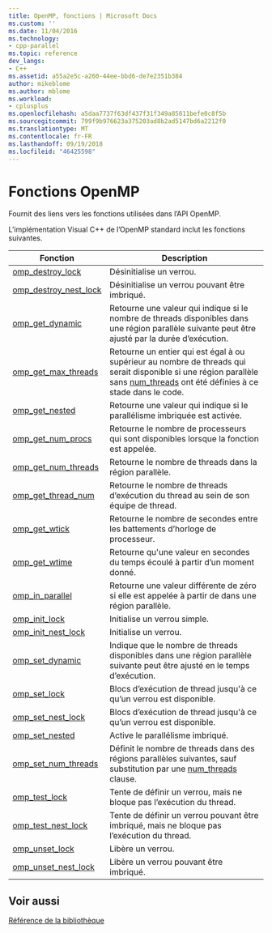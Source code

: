 ```yaml
---
title: OpenMP, fonctions | Microsoft Docs
ms.custom: ''
ms.date: 11/04/2016
ms.technology:
- cpp-parallel
ms.topic: reference
dev_langs:
- C++
ms.assetid: a55a2e5c-a260-44ee-bbd6-de7e2351b384
author: mikeblome
ms.author: mblome
ms.workload:
- cplusplus
ms.openlocfilehash: a5daa7737f63df437f31f349a85811befe0c8f5b
ms.sourcegitcommit: 799f9b976623a375203ad8b2ad5147bd6a2212f0
ms.translationtype: MT
ms.contentlocale: fr-FR
ms.lasthandoff: 09/19/2018
ms.locfileid: "46425598"
---
```

# <a name="openmp-functions"></a>Fonctions OpenMP

Fournit des liens vers les fonctions utilisées dans l’API OpenMP.

L’implémentation Visual C++ de l’OpenMP standard inclut les fonctions suivantes.

|Fonction|Description|
|--------------|-----------------|
|[omp_destroy_lock](../../../parallel/openmp/reference/omp-destroy-lock.md)|Désinitialise un verrou.|
|[omp_destroy_nest_lock](../../../parallel/openmp/reference/omp-destroy-nest-lock.md)|Désinitialise un verrou pouvant être imbriqué.|
|[omp_get_dynamic](../../../parallel/openmp/reference/omp-get-dynamic.md)|Retourne une valeur qui indique si le nombre de threads disponibles dans une région parallèle suivante peut être ajusté par la durée d’exécution.|
|[omp_get_max_threads](../../../parallel/openmp/reference/omp-get-max-threads.md)|Retourne un entier qui est égal à ou supérieur au nombre de threads qui serait disponible si une région parallèle sans [num_threads](../../../parallel/openmp/reference/num-threads.md) ont été définies à ce stade dans le code.|
|[omp_get_nested](../../../parallel/openmp/reference/omp-get-nested.md)|Retourne une valeur qui indique si le parallélisme imbriquée est activée.|
|[omp_get_num_procs](../../../parallel/openmp/reference/omp-get-num-procs.md)|Retourne le nombre de processeurs qui sont disponibles lorsque la fonction est appelée.|
|[omp_get_num_threads](../../../parallel/openmp/reference/omp-get-num-threads.md)|Retourne le nombre de threads dans la région parallèle.|
|[omp_get_thread_num](../../../parallel/openmp/reference/omp-get-thread-num.md)|Retourne le nombre de threads d’exécution du thread au sein de son équipe de thread.|
|[omp_get_wtick](../../../parallel/openmp/reference/omp-get-wtick.md)|Retourne le nombre de secondes entre les battements d’horloge de processeur.|
|[omp_get_wtime](../../../parallel/openmp/reference/omp-get-wtime.md)|Retourne qu'une valeur en secondes du temps écoulé à partir d’un moment donné.|
|[omp_in_parallel](../../../parallel/openmp/reference/omp-in-parallel.md)|Retourne une valeur différente de zéro si elle est appelée à partir de dans une région parallèle.|
|[omp_init_lock](../../../parallel/openmp/reference/omp-init-lock.md)|Initialise un verrou simple.|
|[omp_init_nest_lock](../../../parallel/openmp/reference/omp-init-nest-lock.md)|Initialise un verrou.|
|[omp_set_dynamic](../../../parallel/openmp/reference/omp-set-dynamic.md)|Indique que le nombre de threads disponibles dans une région parallèle suivante peut être ajusté en le temps d’exécution.|
|[omp_set_lock](../../../parallel/openmp/reference/omp-set-lock.md)|Blocs d’exécution de thread jusqu'à ce qu’un verrou est disponible.|
|[omp_set_nest_lock](../../../parallel/openmp/reference/omp-set-nest-lock.md)|Blocs d’exécution de thread jusqu'à ce qu’un verrou est disponible.|
|[omp_set_nested](../../../parallel/openmp/reference/omp-set-nested.md)|Active le parallélisme imbriqué.|
|[omp_set_num_threads](../../../parallel/openmp/reference/omp-set-num-threads.md)|Définit le nombre de threads dans des régions parallèles suivantes, sauf substitution par une [num_threads](../../../parallel/openmp/reference/num-threads.md) clause.|
|[omp_test_lock](../../../parallel/openmp/reference/omp-test-lock.md)|Tente de définir un verrou, mais ne bloque pas l’exécution du thread.|
|[omp_test_nest_lock](../../../parallel/openmp/reference/omp-test-nest-lock.md)|Tente de définir un verrou pouvant être imbriqué, mais ne bloque pas l’exécution du thread.|
|[omp_unset_lock](../../../parallel/openmp/reference/omp-unset-lock.md)|Libère un verrou.|
|[omp_unset_nest_lock](../../../parallel/openmp/reference/omp-unset-nest-lock.md)|Libère un verrou pouvant être imbriqué.|

## <a name="see-also"></a>Voir aussi

[Référence de la bibliothèque](../../../parallel/openmp/reference/openmp-library-reference.md)